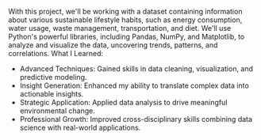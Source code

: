 With this project, we'll be working with a dataset containing information about various sustainable lifestyle habits, such as energy consumption, water usage, waste management, transportation, and diet. We'll use Python's powerful libraries, including Pandas, NumPy, and Matplotlib, to analyze and visualize the data, uncovering trends, patterns, and correlations.
What I Learned:
- Advanced Techniques: Gained skills in data cleaning, visualization, and predictive modeling.
- Insight Generation: Enhanced my ability to translate complex data into actionable insights.
- Strategic Application: Applied data analysis to drive meaningful environmental change.
- Professional Growth: Improved cross-disciplinary skills combining data science with real-world applications.
